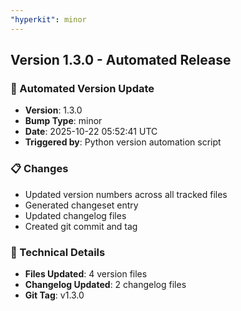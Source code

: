 ```yaml
---
"hyperkit": minor
---
```


## Version 1.3.0 - Automated Release

### 🚀 Automated Version Update
- **Version**: 1.3.0
- **Bump Type**: minor
- **Date**: 2025-10-22 05:52:41 UTC
- **Triggered by**: Python version automation script

### 📋 Changes
- Updated version numbers across all tracked files
- Generated changeset entry
- Updated changelog files
- Created git commit and tag

### 🔧 Technical Details
- **Files Updated**: 4 version files
- **Changelog Updated**: 2 changelog files
- **Git Tag**: v1.3.0
